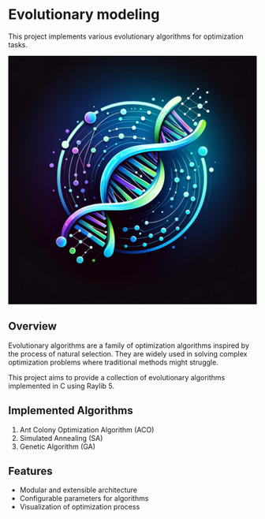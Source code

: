 # Evolutionary modeling

This project implements various evolutionary algorithms for optimization tasks.

![Logo](/assets/logo.webp)

## Overview

Evolutionary algorithms are a family of optimization algorithms inspired by the process of natural selection. They are widely used in solving complex optimization problems where traditional methods might struggle.

This project aims to provide a collection of evolutionary algorithms implemented in C using Raylib 5.

## Implemented Algorithms

1. Ant Colony Optimization Algorithm (ACO)
2. Simulated Annealing (SA)
3. Genetic Algorithm (GA)

## Features

- Modular and extensible architecture
- Configurable parameters for algorithms
- Visualization of optimization process